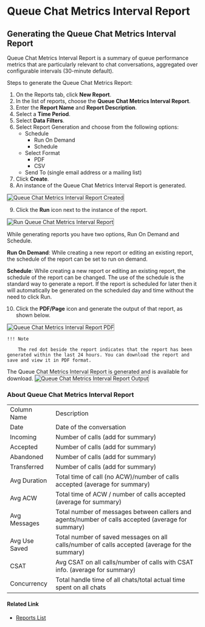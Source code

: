# Queue Chat Metrics Interval Report

## Generating the Queue Chat Metrics Interval Report

Queue Chat Metrics Interval Report is a summary of queue performance metrics that are particularly relevant to chat conversations, aggregated over configurable intervals (30-minute default).

Steps to generate the Queue Chat Metrics Report:

1. On the Reports tab, click **New Report**.
2. In the list of reports, choose the **Queue Chat Metrics Interval Report**.
3. Enter the **Report Name** and **Report Description**.
4. Select a **Time Period**.
5. Select **Data Filters**.
6. Select Report Generation and choose from the following options:
    * Schedule
        * Run On Demand
        * Schedule
    * Select Format
        * PDF
        * CSV
    * Send To (single email address or a mailing list)
7. Click **Create**.
8. An instance of the Queue Chat Metrics Interval Report is generated.
<img src="../images/queue-chat-metrics-interval-report-created.png" alt="Queue Chat Metrics Interval Report Created" title="Queue Chat Metrics Interval Report Created" style="border: 1px solid gray; zoom:100%;">

9. Click the **Run** icon next to the instance of the report.
<img src="../images/run-queue-chat-metrics-interval-report.png" alt="Run Queue Chat Metrics Interval Report" title="Run Queue Chat Metrics Interval Report" style="border: 1px solid gray; zoom:100%;">

While generating reports you have two options, Run On Demand and Schedule.

**Run On Demand**: While creating a new report or editing an existing report, the schedule of the report can be set to run on demand.

**Schedule**: While creating a new report or editing an existing report, the schedule of the report can be changed. The use of the schedule is the standard way to generate a report. If the report is scheduled for later then it will automatically be generated on the scheduled day and time without the need to click Run.

10. Click the **PDF/Page** icon and generate the output of that report, as shown below.
<img src="../images/pdf-queue-chat-metrics-interval-report.png" alt="Queue Chat Metrics Interval Report PDF" title="Queue Chat Metrics Interval Report PDF" style="border: 1px solid gray; zoom:100%;">

    !!! Note

        The red dot beside the report indicates that the report has been generated within the last 24 hours. You can download the report and save and view it in PDF format.

The Queue Chat Metrics Interval Report is generated and is available for download.
<img src="../images/queue-chat-metrics-interval-report-output.png" alt="Queue Chat Metrics Interval Report Output" title="Queue Chat Metrics Interval Report Output" style="border: 1px solid gray; zoom:100%;">

### About Queue Chat Metrics Interval Report

<table>
  <tr>
   <td>Column Name
   </td>
   <td>Description
   </td>
  </tr>
  <tr>
   <td>Date
   </td>
   <td>Date of the conversation
   </td>
  </tr>
  <tr>
   <td>Incoming
   </td>
   <td>Number of calls (add for summary)
   </td>
  </tr>
  <tr>
   <td>Accepted
   </td>
   <td>Number of calls (add for summary)
   </td>
  </tr>
  <tr>
   <td>Abandoned
   </td>
   <td>Number of calls (add for summary)
   </td>
  </tr>
  <tr>
   <td>Transferred
   </td>
   <td>Number of calls (add for summary)
   </td>
  </tr>
  <tr>
   <td>Avg Duration
   </td>
   <td>Total time of call (no ACW)/number of calls accepted (average for summary)
   </td>
  </tr>
  <tr>
   <td>Avg ACW
   </td>
   <td>Total time of ACW / number of calls accepted (average for summary)
   </td>
  </tr>
  <tr>
   <td>Avg Messages
   </td>
   <td>Total number of messages between callers and agents/number of calls accepted (average for summary)
   </td>
  </tr>
  <tr>
   <td>Avg Use Saved 
   </td>
   <td>Total number of saved messages on all calls/number of calls accepted (average for the summary)
   </td>
  </tr>
  <tr>
   <td>CSAT
   </td>
   <td>Avg CSAT on all calls/number of calls with CSAT info. (average for summary)
   </td>
  </tr>
  <tr>
   <td>Concurrency
   </td>
   <td>Total handle time of all chats/total actual time spent on all chats
   </td>
  </tr>
</table>

#### Related Link

* [Reports List](../reports/reports-list.md)